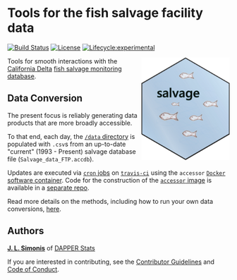 # Tools for the fish salvage facility data 

[![Build Status](https://travis-ci.org/dapperstats/salvage.svg?branch=master)](https://travis-ci.org/dapperstats/salvage)
[![License](https://img.shields.io/badge/license-MIT-blue.svg)](https://raw.githubusercontent.com/dapperstats/salvage/master/LICENSE)
[![Lifecycle:experimental](https://img.shields.io/badge/lifecycle-experimental-orange.svg)](https://www.tidyverse.org/lifecycle/#experimental)

<img src="imgs/hex.png" width="200px" align="right">

Tools for smooth interactions with the [California Delta](https://en.wikipedia.org/wiki/Sacramento%E2%80%93San_Joaquin_River_Delta) [fish salvage monitoring database](https://wildlife.ca.gov/Conservation/Delta/Salvage-Monitoring).

## Data Conversion 

The present focus is reliably generating data products that are more broadly accessible. 

To that end, each day, the [`/data` directory](https://github.com/dapperstats/salvage/blob/master/data) is populated with `.csv`s from an up-to-date "current" (1993 - Present) salvage database file (`Salvage_data_FTP.accdb`).

Updates are executed via [`cron` jobs](https://docs.travis-ci.com/user/cron-jobs/) on [`travis-ci`](https://travis-ci.org/dapperstats/salvage) using the `accessor` [`Docker`](https://www.docker.com) [software container](https://www.docker.com/resources/what-container).
Code for the construction of the [`accessor` image](https://hub.docker.com/r/dapperstats/accessor) is available in a [separate repo](https://www.github.com/dapperstats/accessor).
 
Read more details on the methods, including how to run your own data conversions, [here](https://github.com/dapperstats/salvage/blob/master/documents/conversion.md).

## Authors

[**J. L. Simonis**](https://orcid.org/0000-0001-9798-0460) of [DAPPER Stats](https://www.dapperstats.com)

If you are interested in contributing, see the [Contributor Guidelines](https://github.com/dapperstats/salvage/blob/master/CONTRIBUTING.md) and [Code of Conduct](https://github.com/dapperstats/salvage/blob/master/CODE_OF_CONDUCT.md).
